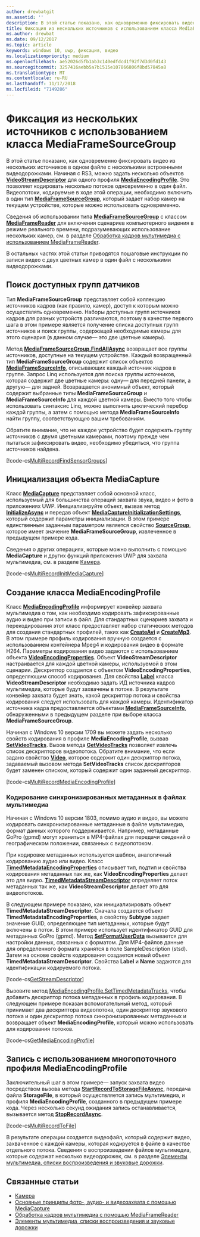 ```yaml
---
author: drewbatgit
ms.assetid: ''
description: В этой статье показано, как одновременно фиксировать видео из нескольких источников в одном файле с несколькими встроенными видеодорожками.
title: Фиксация из нескольких источников с использованием класса MediaFrameSourceGroup
ms.author: drewbat
ms.date: 09/12/2017
ms.topic: article
keywords: windows 10, uwp, фиксация, видео
ms.localizationpriority: medium
ms.openlocfilehash: ae52026d5fb1ab3c140edfdcd1f92f7d3d0fd143
ms.sourcegitcommit: 3257416aebb5a7b1515e107866806f8bd57845a8
ms.translationtype: MT
ms.contentlocale: ru-RU
ms.lasthandoff: 11/17/2018
ms.locfileid: "7149286"
---
```

# <a name="capture-from-multiple-sources-using-mediaframesourcegroup"></a>Фиксация из нескольких источников с использованием класса MediaFrameSourceGroup

В этой статье показано, как одновременно фиксировать видео из нескольких источников в одном файле с несколькими встроенными видеодорожками. Начиная с RS3, можно задать несколько объектов **[VideoStreamDescriptor](https://docs.microsoft.com/uwp/api/windows.media.core.videostreamdescriptor)** для одного профиля **[MediaEncodingProfile](https://docs.microsoft.com/uwp/api/windows.media.mediaproperties.mediaencodingprofile)**. Это позволяет кодировать несколько потоков одновременно в один файл. Видеопотоки, кодируемые в ходе этой операции, необходимо включить в один тип **[MediaFrameSourceGroup](https://docs.microsoft.com/uwp/api/windows.media.capture.frames.mediaframesourcegroup)**, который задает набор камер на текущем устройстве, которые можно использовать одновременно. 

Сведения об использовании типа **[MediaFrameSourceGroup](https://docs.microsoft.com/uwp/api/windows.media.capture.frames.mediaframesourcegroup)** с классом **[MediaFrameReader](https://docs.microsoft.com/uwp/api/windows.media.capture.frames.mediaframereader)** для включения сценариев компьютерного видения в режиме реального времени, подразумевающих использование нескольких камер, см. в разделе [Обработка кадров мультимедиа с использованием MediaFrameReader](process-media-frames-with-mediaframereader.md).

В остальных частях этой статьи приводятся пошаговые инструкции по записи видео с двух цветных камер в один файл с несколькими видеодорожками.

## <a name="find-available-sensor-groups"></a>Поиск доступных групп датчиков
Тип **MediaFrameSourceGroup** представляет собой коллекцию источников кадров (как правило, камер), доступ к которым можно осуществлять одновременно. Наборы доступных групп источников кадров для разных устройств различаются, поэтому в качестве первого шага в этом примере является получение списка доступных групп источников и поиск группы, содержащей необходимые камеры для этого сценария (в данном случае— это две цветные камеры).

Метод **[MediaFrameSourceGroup.FindAllAsync](https://docs.microsoft.com/uwp/api/windows.media.capture.frames.mediaframesourcegroup.FindAllAsync)** возвращает все группы источников, доступные на текущем устройстве. Каждый возвращенный тип **MediaFrameSourceGroup** содержит список объектов **[MediaFrameSourceInfo](https://docs.microsoft.com/uwp/api/windows.media.capture.frames.mediaframesourceinfo)**, описывающих каждый источник кадров в группе. Запрос Linq используется для поиска группы источников, которая содержит две цветные камеры: одну— для передней панели, а другую— для задней. Возвращается анонимный объект, который содержит выбранные типы **MediaFrameSourceGroup** и **MediaFrameSourceInfo** для каждой цветной камеры. Вместо того чтобы использовать синтаксис Linq, можно выполнить циклический перебор каждой группы, а затем с помощью метода **MediaFrameSourceInfo** найти группу, соответствующую вашим требованиям.

Обратите внимание, что не каждое устройство будет содержать группу источников с двумя цветными камерами, поэтому прежде чем пытаться зафиксировать видео, необходимо убедиться, что группа источников найдена.

[!code-cs[MultiRecordFindSensorGroups](./code/SimpleCameraPreview_Win10/cs/MainPage.MultiRecord.xaml.cs#SnippetMultiRecordFindSensorGroups)]

## <a name="initialize-the-mediacapture-object"></a>Инициализация объекта MediaCapture
Класс **[MediaCapture](https://docs.microsoft.com/uwp/api/windows.media.capture.mediacapture)** представляет собой основной класс, используемый для большинства операций захвата звука, видео и фото в приложениях UWP. Инициализируйте объект, вызвав метод **[InitializeAsync](https://docs.microsoft.com/uwp/api/windows.media.capture.mediacapture.InitializeAsync)** и передав объект **[MediaCaptureInitializationSettings](https://docs.microsoft.com/uwp/api/windows.media.capture.mediacaptureinitializationsettings)**, который содержит параметры инициализации. В этом примере единственным заданным параметром является свойство **[SourceGroup](https://docs.microsoft.com/uwp/api/windows.media.capture.mediacaptureinitializationsettings.SourceGroup)**, которое имеет значение **MediaFrameSourceGroup**, извлеченное в предыдущем примере кода.

Сведения о других операциях, которые можно выполнить с помощью **MediaCapture** и других функций приложения UWP для захвата мультимедиа, см. в разделе [Камера](camera.md).

[!code-cs[MultiRecordInitMediaCapture](./code/SimpleCameraPreview_Win10/cs/MainPage.MultiRecord.xaml.cs#SnippetMultiRecordInitMediaCapture)]

## <a name="create-a-mediaencodingprofile"></a>Создание класса MediaEncodingProfile
Класс **[MediaEncodingProfile](https://docs.microsoft.com/uwp/api/windows.media.mediaproperties.mediaencodingprofile)** информирует конвейер захвата мультимедиа о том, как необходимо кодировать зафиксированные аудио и видео при записи в файл. Для стандартных сценариев захвата и перекодирования этот класс предоставляет набор статических методов для создания стандартных профилей, таких как **[CreateAvi](https://docs.microsoft.com/uwp/api/windows.media.mediaproperties.mediaencodingprofile.createavi)** и **[CreateMp3](https://docs.microsoft.com/uwp/api/windows.media.mediaproperties.mediaencodingprofile.createmp3)**. В этом примере профиль кодирования вручную создается с использованием контейнера Mpeg4 и кодирования видео в формате H264. Параметры кодирования видео задаются с использованием объекта **[VideoEncodingProperties](https://docs.microsoft.com/uwp/api/windows.media.mediaproperties.videoencodingproperties)**. Объект **VideoStreamDescriptor** настраивается для каждой цветной камеры, используемой в этом сценарии. Дескриптор создается с объектом **VideoEncodingProperties**, определяющим способ кодирования. Для свойства **[Label](https://docs.microsoft.com/uwp/api/windows.media.core.videostreamdescriptor.Label)** класса **VideoStreamDescriptor** необходимо задать ИД источника кадров мультимедиа, которые будут захвачены в потоке. В результате конвейер захвата будет знать, какой дескриптор потока и свойства кодирования следует использовать для каждой камеры. Идентификатор источника кадра предоставляется объектами **[MediaFrameSourceInfo](https://docs.microsoft.com/uwp/api/windows.media.capture.frames.mediaframesourceinfo)**, обнаруженными в предыдущем разделе при выборе класса **MediaFrameSourceGroup**.


Начиная с Windows 10 версии 1709 вы можете задать несколько свойств кодирования в профиле **MediaEncodingProfile**, вызвав **[SetVideoTracks](https://docs.microsoft.com/uwp/api/windows.media.mediaproperties.mediaencodingprofile.setvideotracks)**. Вызов метода **[GetVideoTracks](https://docs.microsoft.com/uwp/api/windows.media.mediaproperties.mediaencodingprofile.GetVideoTracks)** позволяет извлечь список дескрипторов видеопотока. Обратите внимание, что если задано свойство **[Video](https://docs.microsoft.com/uwp/api/windows.media.mediaproperties.mediaencodingprofile.Video)**, которое содержит один дескриптор потока, задаваемый вызовом метода **SetVideoTracks** список дескрипторов будет заменен списком, который содержит один заданный дескриптор.


[!code-cs[MultiRecordMediaEncodingProfile](./code/SimpleCameraPreview_Win10/cs/MainPage.MultiRecord.xaml.cs#SnippetMultiRecordMediaEncodingProfile)]

### <a name="encode-timed-metadata-in-media-files"></a>Кодирование синхронизированных метаданных в файлах мультимедиа

Начиная с Windows 10 версии 1803, помимо аудио и видео, вы можете кодировать синхронизированные метаданные в файле мультимедиа, формат данных которого поддерживается. Например, метаданные GoPro (gpmd) могут храниться в MP4-файлах для передачи сведений о географическом положении, связанных с видеопотоком. 

При кодировке метаданных используется шаблон, аналогичный кодированию аудио или видео. Класс [**TimedMetadataEncodingProperties**](https://docs.microsoft.com/uwp/api/windows.media.mediaproperties.timedmetadataencodingproperties) описывает тип, подтип и свойства кодирования метаданных так же, как **VideoEncodingProperties** делает это для видео. [**TimedMetadataStreamDescriptor**](https://docs.microsoft.com/uwp/api/windows.media.core.timedmetadatastreamdescriptor) определяет поток метаданных так же, как **VideoStreamDescriptor** делает это для видеопотоков.  

В следующем примере показано, как инициализировать объект **TimedMetadataStreamDescriptor**. Сначала создается объект **TimedMetadataEncodingProperties**, а свойству **Subtype** задает значение GUID, определяющее тип метаданных, которые будут включены в поток. В этом примере использует идентификатор GUID для метаданных GoPro (gpmd). Метод [**SetFormatUserData**](https://docs.microsoft.com/uwp/api/windows.media.mediaproperties.timedmetadataencodingproperties.setformatuserdata) вызывается для настройки данных, связанных с форматом. Для MP4-файлов данные для определенного формата хранятся в поле SampleDescription (stsd). Затем на основе свойств кодирования создается новый объект **TimedMetadataStreamDescriptor**. Свойства **Label** и **Name** задаются для идентификации кодируемого потока. 

[!code-cs[GetStreamDescriptor](./code/SimpleCameraPreview_Win10/cs/MainPage.MultiRecord.xaml.cs#SnippetGetStreamDescriptor)]

Вызовите метод [MediaEncodingProfile.SetTimedMetadataTracks](**https://docs.microsoft.com/uwp/api/windows.media.mediaproperties.mediaencodingprofile.settimedmetadatatracks**), чтобы добавить дескриптор потока метаданных в профиль кодирования. В следующем примере показан вспомогательный метод, который принимает два дескриптора видеопотока, один дескриптор звукового потока и один дескриптор потока синхронизированных метаданных и возвращает объект **MediaEncodingProfile**, который можно использовать для кодирования потоков.

[!code-cs[GetMediaEncodingProfile](./code/SimpleCameraPreview_Win10/cs/MainPage.MultiRecord.xaml.cs#SnippetGetMediaEncodingProfile)]

## <a name="record-using-the-multi-stream-mediaencodingprofile"></a>Запись с использованием многопоточного профиля MediaEncodingProfile
Заключительный шаг в этом примере— запуск захвата видео посредством вызова метода **[StartRecordToStorageFileAsync](https://docs.microsoft.com/uwp/api/windows.media.capture.mediacapture.startrecordtostoragefileasync)**, передача файла **StorageFile**, в который осуществляется запись мультимедиа, и профиля **MediaEncodingProfile**, созданного в предыдущем примере кода. Через несколько секунд ожидания запись останавливается, вызывается метод **[StopRecordAsync](https://docs.microsoft.com/uwp/api/windows.media.capture.mediacapture.StopRecordAsync)**.

[!code-cs[MultiRecordToFile](./code/SimpleCameraPreview_Win10/cs/MainPage.MultiRecord.xaml.cs#SnippetMultiRecordToFile)]

В результате операции создается видеофайл, который содержит видео, захваченное с каждой камеры, которая кодируется в файле в качестве отдельного потока. Сведения о воспроизведении файлов мультимедиа, которые содержат несколько видеодорожек, см. в разделе [Элементы мультимедиа, списки воспроизведения и звуковые дорожки](media-playback-with-mediasource.md).

## <a name="related-topics"></a>Связанные статьи

* [Камера](camera.md)
* [Основные принципы фото-, аудио- и видеозахвата с помощью MediaCapture](basic-photo-video-and-audio-capture-with-MediaCapture.md)
* [Обработка кадров мультимедиа с помощью MediaFrameReader](process-media-frames-with-mediaframereader.md)
* [Элементы мультимедиа, списки воспроизведения и звуковые дорожки](media-playback-with-mediasource.md)


 

 




